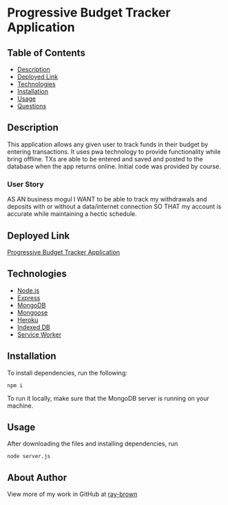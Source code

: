 # Progressive Budget Tracker Application

## Table of Contents

* [Description](#description)
* [Deployed Link](#deployed-link)
* [Technologies](#technologies)
* [Installation](#installation)
* [Usage](#usage)
* [Questions](#questions)

## Description
This application allows any given user to track funds in their budget by entering transactions. It uses pwa technology to provide functionality while bring offline. TXs are able to be entered and saved and posted to the database when the app returns online. Initial code was provided by course.

### User Story

AS AN business mogul
I WANT to be able to track my withdrawals and deposits with or without a data/internet connection
SO THAT my account is accurate while maintaining a hectic schedule.

## Deployed Link

[Progressive Budget Tracker Application](https://the-great-budget-app.herokuapp.com/)

## Technologies

* [Node.js](https://nodejs.org/)
* [Express](https://expressjs.com/)
* [MongoDB](https://www.mongodb.com/)
* [Mongoose](https://mongoosejs.com/)
* [Heroku](https://heroku.com)
* [Indexed DB](https://developer.mozilla.org/en-US/docs/Web/API/IndexedDB_API)
* [Service Worker](https://developer.mozilla.org/en-US/docs/Web/API/Service_Worker_API)

## Installation

To install dependencies, run the following:

`
npm i
`

To run it locally, make sure that the MongoDB server is running on your machine.

## Usage

After downloading the files and installing dependencies, run 

`
node server.js
`


## About Author

View more of my work in GitHub at [ray-brown](https://github.com/codemasterbrown) 
